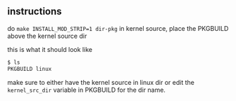 ## instructions
do `make INSTALL_MOD_STRIP=1 dir-pkg` in kernel source, place the PKGBUILD above the kernel source dir

this is what it should look like
```bash
$ ls
PKGBUILD linux
```
make sure to either have the kernel source in linux dir or edit the `kernel_src_dir` variable in PKGBUILD for the dir name.

